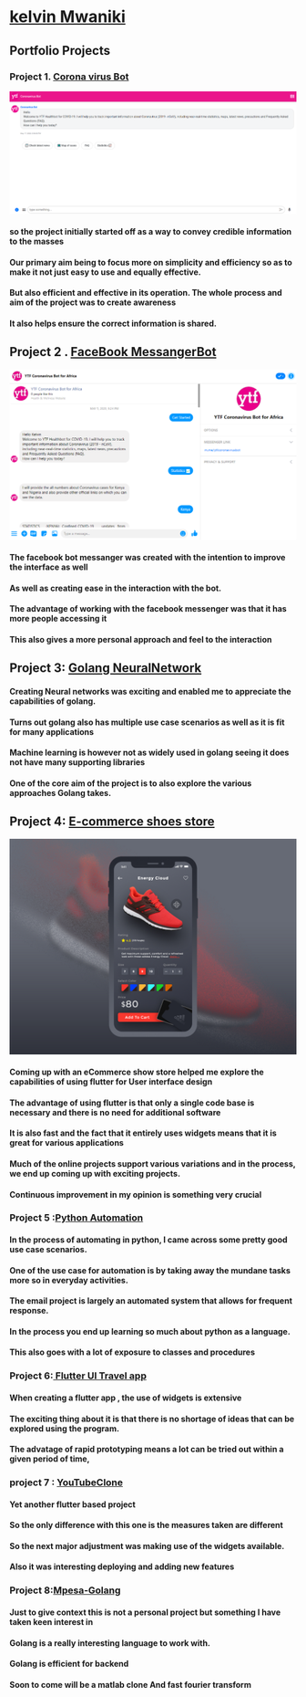 # [kelvin Mwaniki ](https://kelvin169.github.io/kelvinMwaniki/)
## Portfolio Projects
### Project 1. [Corona virus Bot ](https://webchat.snatchbot.me/2d7fac783f74a5e528703986d0d2702f01dd35233435a0c67ca9f5282e3b98af)
![](CoronaVirus.png)
#### so the project initially started off as a way to convey credible information to the masses 
#### Our primary aim being to focus more on simplicity and efficiency so as to make it not just easy to use and equally effective.
#### But also efficient and effective  in its operation. The whole process and aim of the project was to create awareness
#### It also helps ensure the correct information is shared.


## Project 2 . [FaceBook MessangerBot](https://www.messenger.com/t/ytfcoronavirusbot)
![](FBchat.PNG)
#### The facebook bot messanger was created with the intention to improve the interface as well 
#### As well as creating ease in the interaction with the bot.
#### The advantage of working with the facebook messenger was that it has more people accessing it
#### This also gives a more personal approach and feel to the interaction

## Project 3: [Golang NeuralNetwork](https://github.com/kelvin169/Golang-Neuralnet)
#### Creating Neural networks was exciting and enabled me to appreciate the capabilities of golang.
#### Turns out golang also has multiple use case scenarios as well as it is fit for many applications 
#### Machine learning is however not as widely used in golang seeing it does not have many supporting libraries
#### One of the core aim of the project is to also explore the various approaches Golang takes.

## Project 4: [E-commerce shoes store](https://github.com/kelvin169/Flutter-Adidas-Shoes-Ecommerce-App-UI)
![](store.jpg)
#### Coming up with an eCommerce show store helped me explore the capabilities of using flutter for User interface design
####  The advantage of using flutter is that only a single code base is necessary and there is no need for additional software 
#### It is also fast and the fact that it entirely uses widgets means that it is great for various applications
#### Much of the online projects support various variations and in the process, we end up coming up with exciting projects.
#### Continuous improvement in my opinion is something very crucial

### Project 5 :[Python Automation](https://github.com/kelvin169/Python-Automation)
#### In the process of automating in python, I came across some pretty good use case scenarios.
#### One of the use case for automation is by taking away the mundane tasks more so in everyday activities.
#### The email project is largely an automated system that allows for frequent response.
####  In the process you end up learning so much about python as a language.
####  This also goes with a lot of exposure to classes and procedures

### Project 6:[ Flutter UI Travel app](https://github.com/kelvin169/flutter_travel_ui)
#### When creating a flutter app , the use of widgets is extensive
#### The exciting thing about it is that there is no shortage of ideas that can be explored using the program. 
#### The advatage of rapid prototyping means a lot can be tried out within a given period of time,

### project 7 : [YouTubeClone](https://www.youtube.com/watch?v=aLLwKaxh98M) 
#### Yet another flutter based project 
#### So the only difference with this one is the measures taken are different
#### So the next major adjustment was making use of the widgets available. 
#### Also it was interesting deploying and adding new features

### Project 8:[Mpesa-Golang ](https://github.com/kelvin169/mpesa-api-go)
#### Just to give context this is not a personal project but something I have taken keen interest in 
#### Golang is a really interesting language to work with. 
#### Golang is efficient for backend
#### Soon to come will be a matlab clone And fast fourier transform


